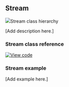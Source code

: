 ## Stream

<span class="images">![](https://os-doc-builder.test.mbed.com/docs/v5.9/mbed-os-api-doxy/classmbed_1_1_stream.png)<span>Stream class hierarchy</span></span>

[Add description here.]

### Stream class reference

[![View code](https://www.mbed.com/embed/?type=library)](http://os-doc-builder.test.mbed.com/docs/v5.9/mbed-os-api-doxy/classmbed_1_1_stream.html)

### Stream example

[Add example here.]
